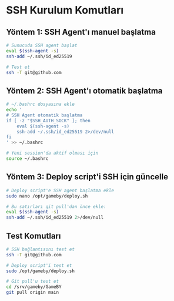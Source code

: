 # SSH Kurulum Komutları

## Yöntem 1: SSH Agent'ı manuel başlatma
```bash
# Sunucuda SSH agent başlat
eval $(ssh-agent -s)
ssh-add ~/.ssh/id_ed25519

# Test et
ssh -T git@github.com
```

## Yöntem 2: SSH Agent'ı otomatik başlatma
```bash
# ~/.bashrc dosyasına ekle
echo '
# SSH Agent otomatik başlatma
if [ -z "$SSH_AUTH_SOCK" ]; then
    eval $(ssh-agent -s)
    ssh-add ~/.ssh/id_ed25519 2>/dev/null
fi
' >> ~/.bashrc

# Yeni session'da aktif olması için
source ~/.bashrc
```

## Yöntem 3: Deploy script'i SSH için güncelle
```bash
# Deploy script'e SSH agent başlatma ekle
sudo nano /opt/gameby/deploy.sh

# Bu satırları git pull'dan önce ekle:
eval $(ssh-agent -s)
ssh-add ~/.ssh/id_ed25519 2>/dev/null
```

## Test Komutları
```bash
# SSH bağlantısını test et
ssh -T git@github.com

# Deploy script'i test et  
sudo /opt/gameby/deploy.sh

# Git pull'u test et
cd /srv/gameby/GameBY
git pull origin main
```
